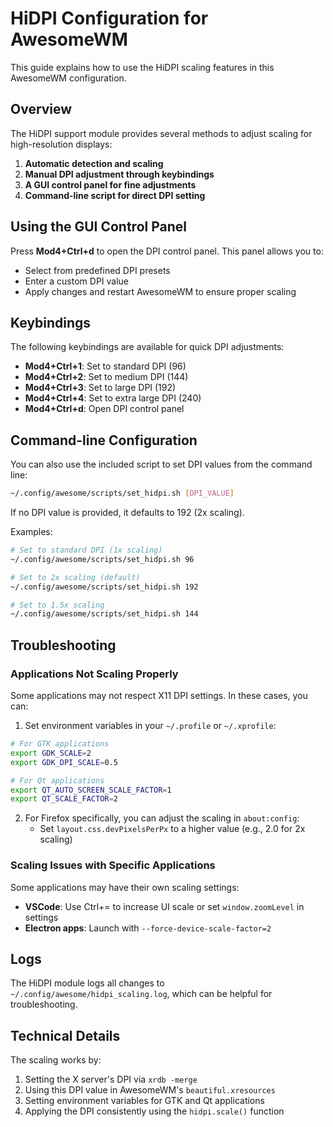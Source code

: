 # HiDPI Configuration for AwesomeWM

This guide explains how to use the HiDPI scaling features in this AwesomeWM configuration.

## Overview

The HiDPI support module provides several methods to adjust scaling for high-resolution displays:

1. **Automatic detection and scaling**
2. **Manual DPI adjustment through keybindings**
3. **A GUI control panel for fine adjustments**
4. **Command-line script for direct DPI setting**

## Using the GUI Control Panel

Press **Mod4+Ctrl+d** to open the DPI control panel. This panel allows you to:

- Select from predefined DPI presets
- Enter a custom DPI value
- Apply changes and restart AwesomeWM to ensure proper scaling

## Keybindings

The following keybindings are available for quick DPI adjustments:

- **Mod4+Ctrl+1**: Set to standard DPI (96)
- **Mod4+Ctrl+2**: Set to medium DPI (144)
- **Mod4+Ctrl+3**: Set to large DPI (192)
- **Mod4+Ctrl+4**: Set to extra large DPI (240)
- **Mod4+Ctrl+d**: Open DPI control panel

## Command-line Configuration

You can also use the included script to set DPI values from the command line:

```bash
~/.config/awesome/scripts/set_hidpi.sh [DPI_VALUE]
```

If no DPI value is provided, it defaults to 192 (2x scaling).

Examples:
```bash
# Set to standard DPI (1x scaling)
~/.config/awesome/scripts/set_hidpi.sh 96

# Set to 2x scaling (default)
~/.config/awesome/scripts/set_hidpi.sh 192

# Set to 1.5x scaling
~/.config/awesome/scripts/set_hidpi.sh 144
```

## Troubleshooting

### Applications Not Scaling Properly

Some applications may not respect X11 DPI settings. In these cases, you can:

1. Set environment variables in your `~/.profile` or `~/.xprofile`:

```bash
# For GTK applications
export GDK_SCALE=2
export GDK_DPI_SCALE=0.5

# For Qt applications
export QT_AUTO_SCREEN_SCALE_FACTOR=1
export QT_SCALE_FACTOR=2
```

2. For Firefox specifically, you can adjust the scaling in `about:config`:
   - Set `layout.css.devPixelsPerPx` to a higher value (e.g., 2.0 for 2x scaling)

### Scaling Issues with Specific Applications

Some applications may have their own scaling settings:

- **VSCode**: Use Ctrl+= to increase UI scale or set `window.zoomLevel` in settings
- **Electron apps**: Launch with `--force-device-scale-factor=2`

## Logs

The HiDPI module logs all changes to `~/.config/awesome/hidpi_scaling.log`, which can be helpful for troubleshooting.

## Technical Details

The scaling works by:

1. Setting the X server's DPI via `xrdb -merge`
2. Using this DPI value in AwesomeWM's `beautiful.xresources`
3. Setting environment variables for GTK and Qt applications
4. Applying the DPI consistently using the `hidpi.scale()` function 